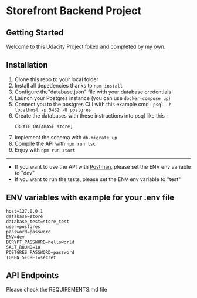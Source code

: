# Storefront Backend Project

## Getting Started

Welcome to this Udacity Project foked and completed by my own.

## Installation

1. Clone this repo to your local folder
2. Install all depedencies thanks to `npm install`
3. Configure the"database.json" file with your database credentials
4. Launch your Postgres instance (you can use `docker-compose up`)
5. Connect you to the postgres CLI with this example cmd : `psql -h localhost -p 5432 -U postgres`
6. Create the databases with these instructions into psql like this :
   ```
   CREATE DATABASE store;
   ```
7. Implement the schema with `db-migrate up`
8. Compile the API with `npm run tsc`
9. Enjoy with `npm run start`

---

- If you want to use the API with [Postman](), please set the ENV env variable to "dev"
- If you want to run the tests, please set the ENV env variable to "test"

## ENV variables with example for your .env file

```
host=127.0.0.1
database=store
database_test=store_test
user=postgres
password=password
ENV=dev
BCRYPT_PASSWORD=helloworld
SALT_ROUND=10
POSTGRES_PASSWORD=password
TOKEN_SECRET=secret
```

## API Endpoints

Please check the REQUIREMENTS.md file
